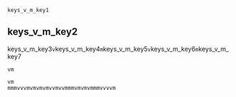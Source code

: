 ```ngMeta
keys_v_m_key1
```
## keys_v_m_key2
keys_v_m_key3`v`keys_v_m_key4`m`keys_v_m_key5`v`keys_v_m_key6`m`keys_v_m_key7


```trytyping
vm
```
```practicetyping
vm
mmmvvvmvmvmvmvvmvvmmmvmvmvmmmvvvvm
```
